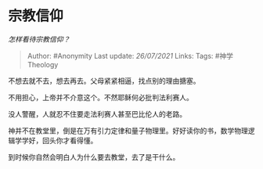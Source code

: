 # 宗教信仰
*怎样看待宗教信仰？*


> Author: #Anonymity 
Last update: *26/07/2021* 
Links:
Tags: #神学Theology 

不想去就不去，想去再去。父母紧紧相逼，找点别的理由搪塞。

不用担心，上帝并不介意这个。不然耶稣何必批判法利赛人。

没人警醒，人就忍不住要走法利赛人甚至巴比伦人的老路。

神并不在教堂里，倒是在万有引力定律和量子物理里。好好读你的书，数学物理逻辑学学好，回头你才看得懂。

到时候你自然会明白人为什么要去教堂，去了是干什么。

  
